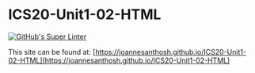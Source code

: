 # ICS20-Unit1-02-HTML
[![GitHub's Super Linter](https://github.com/joannesanthosh/ICS20-Unit1-02-HTML/workflows/GitHub's%20Super%20Linter/badge.svg)](https://github.com/joannesanthosh/ICS20-Unit1-02-HTML/actions)



This site can be found at: [https://joannesanthosh.github.io/ICS20-Unit1-02-HTML](https://joannesanthosh.github.io/ICS20-Unit1-02-HTML)
